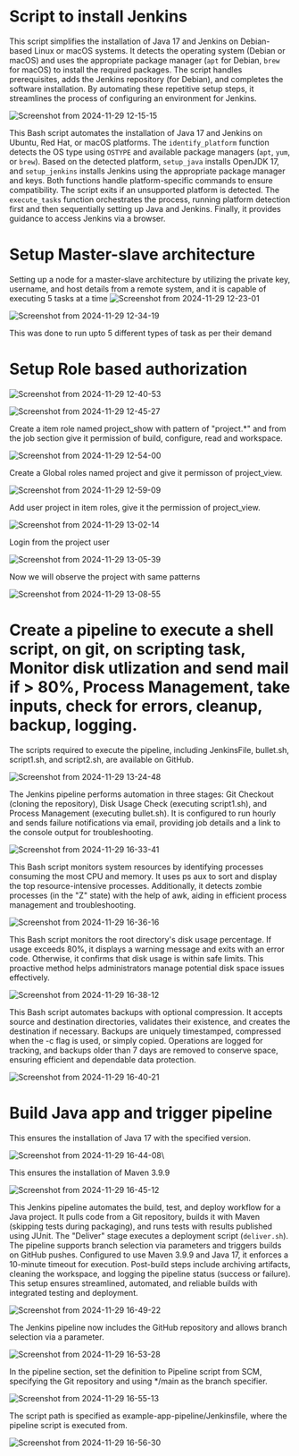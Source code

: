 # Script to install Jenkins

This script simplifies the installation of Java 17 and Jenkins on Debian-based Linux or macOS systems. It detects the operating system (Debian or macOS) and uses the appropriate package manager (`apt` for Debian, `brew` for macOS) to install the required packages. The script handles prerequisites, adds the Jenkins repository (for Debian), and completes the software installation. By automating these repetitive setup steps, it streamlines the process of configuring an environment for Jenkins.

![Screenshot from 2024-11-29 12-15-15](https://github.com/user-attachments/assets/c0016c10-78a2-4840-ad10-6513d6d2d659)

This Bash script automates the installation of Java 17 and Jenkins on Ubuntu, Red Hat, or macOS platforms. The `identify_platform` function detects the OS type using `OSTYPE` and available package managers (`apt`, `yum`, or `brew`). Based on the detected platform, `setup_java` installs OpenJDK 17, and `setup_jenkins` installs Jenkins using the appropriate package manager and keys. Both functions handle platform-specific commands to ensure compatibility. The script exits if an unsupported platform is detected. The `execute_tasks` function orchestrates the process, running platform detection first and then sequentially setting up Java and Jenkins. Finally, it provides guidance to access Jenkins via a browser.


# Setup Master-slave architecture
Setting up a node for a master-slave architecture by utilizing the private key, username, and host details from a remote system, and it is capable of executing 5 tasks at a time
![Screenshot from 2024-11-29 12-23-01](https://github.com/user-attachments/assets/b7d2aad5-4c6a-4454-a11d-bf785d5bfd4f)

![Screenshot from 2024-11-29 12-34-19](https://github.com/user-attachments/assets/55a977b7-fc14-4642-872a-c6e2f04ebe09)


This was done to run upto 5 different types of task as per their demand

# Setup Role based authorization

![Screenshot from 2024-11-29 12-40-53](https://github.com/user-attachments/assets/049280e0-3691-4fc8-a211-aeb24abc415d)

![Screenshot from 2024-11-29 12-45-27](https://github.com/user-attachments/assets/7de52f25-e441-409b-bc0e-8fc213e0f1db)

Create a item role named project_show with pattern of "project.*" and from the job section give it permission of build, configure, read and workspace.

![Screenshot from 2024-11-29 12-54-00](https://github.com/user-attachments/assets/fecfee65-5378-4cc1-966d-5a031d026acd)

Create a Global roles named project and give it permisson of project_view.

![Screenshot from 2024-11-29 12-59-09](https://github.com/user-attachments/assets/6152969f-8770-4f79-a794-bd1cb1c3b675)

Add user project in item roles, give it the permission of project_view.

![Screenshot from 2024-11-29 13-02-14](https://github.com/user-attachments/assets/304d455c-38a2-4dac-8eb4-e6941113a26f)

Login from the project user

![Screenshot from 2024-11-29 13-05-39](https://github.com/user-attachments/assets/57cf67a2-fbc1-4c58-8dc3-0df1680de33d)

Now we will observe the project with same patterns

![Screenshot from 2024-11-29 13-08-55](https://github.com/user-attachments/assets/fad86eb4-d34d-4364-b3be-b04e5d72e5b9)

# Create a pipeline to execute a shell script, on git, on scripting task, Monitor disk utlization and send mail if > 80%, Process Management, take inputs, check for errors, cleanup, backup, logging.

The scripts required to execute the pipeline, including JenkinsFile, bullet.sh, script1.sh, and script2.sh, are available on GitHub.

![Screenshot from 2024-11-29 13-24-48](https://github.com/user-attachments/assets/3a86ea88-76df-4731-8d45-82c2eb966436)

The Jenkins pipeline performs automation in three stages: Git Checkout (cloning the repository), Disk Usage Check (executing script1.sh), and Process Management (executing bullet.sh). It is configured to run hourly and sends failure notifications via email, providing job details and a link to the console output for troubleshooting.

![Screenshot from 2024-11-29 16-33-41](https://github.com/user-attachments/assets/55346e9d-aac6-4041-a878-b329e76fc7c5)

This Bash script monitors system resources by identifying processes consuming the most CPU and memory. It uses ps aux to sort and display the top resource-intensive processes. Additionally, it detects zombie processes (in the "Z" state) with the help of awk, aiding in efficient process management and troubleshooting.

![Screenshot from 2024-11-29 16-36-16](https://github.com/user-attachments/assets/c8886229-390e-433a-b643-5e949c6aa08d)

This Bash script monitors the root directory's disk usage percentage. If usage exceeds 80%, it displays a warning message and exits with an error code. Otherwise, it confirms that disk usage is within safe limits. This proactive method helps administrators manage potential disk space issues effectively.

![Screenshot from 2024-11-29 16-38-12](https://github.com/user-attachments/assets/cd334c68-8138-4b63-b384-6f6eb6b63a78)

This Bash script automates backups with optional compression. It accepts source and destination directories, validates their existence, and creates the destination if necessary. Backups are uniquely timestamped, compressed when the -c flag is used, or simply copied. Operations are logged for tracking, and backups older than 7 days are removed to conserve space, ensuring efficient and dependable data protection.

![Screenshot from 2024-11-29 16-40-21](https://github.com/user-attachments/assets/31254d11-02aa-46ab-80b3-f2f5403d1a63)

# Build Java app and trigger pipeline

This ensures the installation of Java 17 with the specified version.

![Screenshot from 2024-11-29 16-44-08](https://github.com/user-attachments/assets/1402e943-7dce-47c2-9a7f-69bcacb914bd)\

This ensures the installation of Maven 3.9.9

![Screenshot from 2024-11-29 16-45-12](https://github.com/user-attachments/assets/7aa54f3f-a5c1-4ad2-b0eb-f1285bb91d77)

This Jenkins pipeline automates the build, test, and deploy workflow for a Java project. It pulls code from a Git repository, builds it with Maven (skipping tests during packaging), and runs tests with results published using JUnit. The "Deliver" stage executes a deployment script (`deliver.sh`). The pipeline supports branch selection via parameters and triggers builds on GitHub pushes. Configured to use Maven 3.9.9 and Java 17, it enforces a 10-minute timeout for execution. Post-build steps include archiving artifacts, cleaning the workspace, and logging the pipeline status (success or failure). This setup ensures streamlined, automated, and reliable builds with integrated testing and deployment.

![Screenshot from 2024-11-29 16-49-22](https://github.com/user-attachments/assets/6fa8b976-3da0-4f10-94f1-8a140cb11292)

The Jenkins pipeline now includes the GitHub repository and allows branch selection via a parameter.

![Screenshot from 2024-11-29 16-53-28](https://github.com/user-attachments/assets/45806a7b-6417-4cce-9df4-ffd35ba85bd9)

In the pipeline section, set the definition to Pipeline script from SCM, specifying the Git repository and using */main as the branch specifier.

![Screenshot from 2024-11-29 16-55-13](https://github.com/user-attachments/assets/8b309135-58a5-4ad1-b272-1c461b977f06)

The script path is specified as example-app-pipeline/Jenkinsfile, where the pipeline script is executed from.

![Screenshot from 2024-11-29 16-56-30](https://github.com/user-attachments/assets/709d05ba-b62d-41e9-b444-052dc86dc680)





















